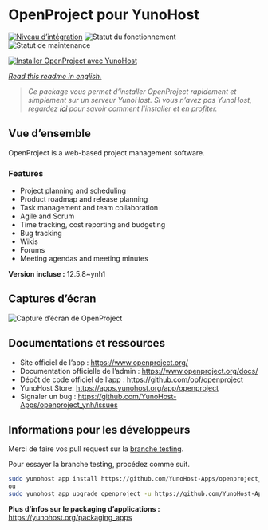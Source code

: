<!--
N.B.: This README was automatically generated by https://github.com/YunoHost/apps/tree/master/tools/README-generator
It shall NOT be edited by hand.
-->

# OpenProject pour YunoHost

[![Niveau d’intégration](https://dash.yunohost.org/integration/openproject.svg)](https://dash.yunohost.org/appci/app/openproject) ![Statut du fonctionnement](https://ci-apps.yunohost.org/ci/badges/openproject.status.svg) ![Statut de maintenance](https://ci-apps.yunohost.org/ci/badges/openproject.maintain.svg)

[![Installer OpenProject avec YunoHost](https://install-app.yunohost.org/install-with-yunohost.svg)](https://install-app.yunohost.org/?app=openproject)

*[Read this readme in english.](./README.md)*

> *Ce package vous permet d’installer OpenProject rapidement et simplement sur un serveur YunoHost.
Si vous n’avez pas YunoHost, regardez [ici](https://yunohost.org/#/install) pour savoir comment l’installer et en profiter.*

## Vue d’ensemble

OpenProject is a web-based project management software.

### Features

- Project planning and scheduling
- Product roadmap and release planning
- Task management and team collaboration
- Agile and Scrum
- Time tracking, cost reporting and budgeting
- Bug tracking
- Wikis
- Forums
- Meeting agendas and meeting minutes


**Version incluse :** 12.5.8~ynh1

## Captures d’écran

![Capture d’écran de OpenProject](./doc/screenshots/screenshot1.png)

## Documentations et ressources

* Site officiel de l’app : <https://www.openproject.org/>
* Documentation officielle de l’admin : <https://www.openproject.org/docs/>
* Dépôt de code officiel de l’app : <https://github.com/opf/openproject>
* YunoHost Store: <https://apps.yunohost.org/app/openproject>
* Signaler un bug : <https://github.com/YunoHost-Apps/openproject_ynh/issues>

## Informations pour les développeurs

Merci de faire vos pull request sur la [branche testing](https://github.com/YunoHost-Apps/openproject_ynh/tree/testing).

Pour essayer la branche testing, procédez comme suit.

``` bash
sudo yunohost app install https://github.com/YunoHost-Apps/openproject_ynh/tree/testing --debug
ou
sudo yunohost app upgrade openproject -u https://github.com/YunoHost-Apps/openproject_ynh/tree/testing --debug
```

**Plus d’infos sur le packaging d’applications :** <https://yunohost.org/packaging_apps>